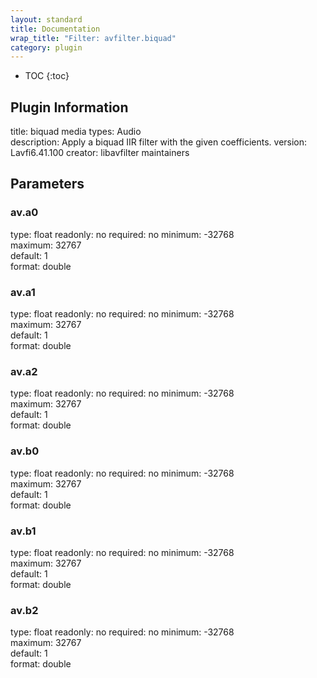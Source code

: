 ```yaml
---
layout: standard
title: Documentation
wrap_title: "Filter: avfilter.biquad"
category: plugin
---
```

* TOC
{:toc}

## Plugin Information

title: biquad
media types:
Audio  
description: Apply a biquad IIR filter with the given coefficients.
version: Lavfi6.41.100
creator: libavfilter maintainers

## Parameters

### av.a0

type: float
readonly: no
required: no
minimum: -32768  
maximum: 32767  
default: 1  
format: double  

### av.a1

type: float
readonly: no
required: no
minimum: -32768  
maximum: 32767  
default: 1  
format: double  

### av.a2

type: float
readonly: no
required: no
minimum: -32768  
maximum: 32767  
default: 1  
format: double  

### av.b0

type: float
readonly: no
required: no
minimum: -32768  
maximum: 32767  
default: 1  
format: double  

### av.b1

type: float
readonly: no
required: no
minimum: -32768  
maximum: 32767  
default: 1  
format: double  

### av.b2

type: float
readonly: no
required: no
minimum: -32768  
maximum: 32767  
default: 1  
format: double  

